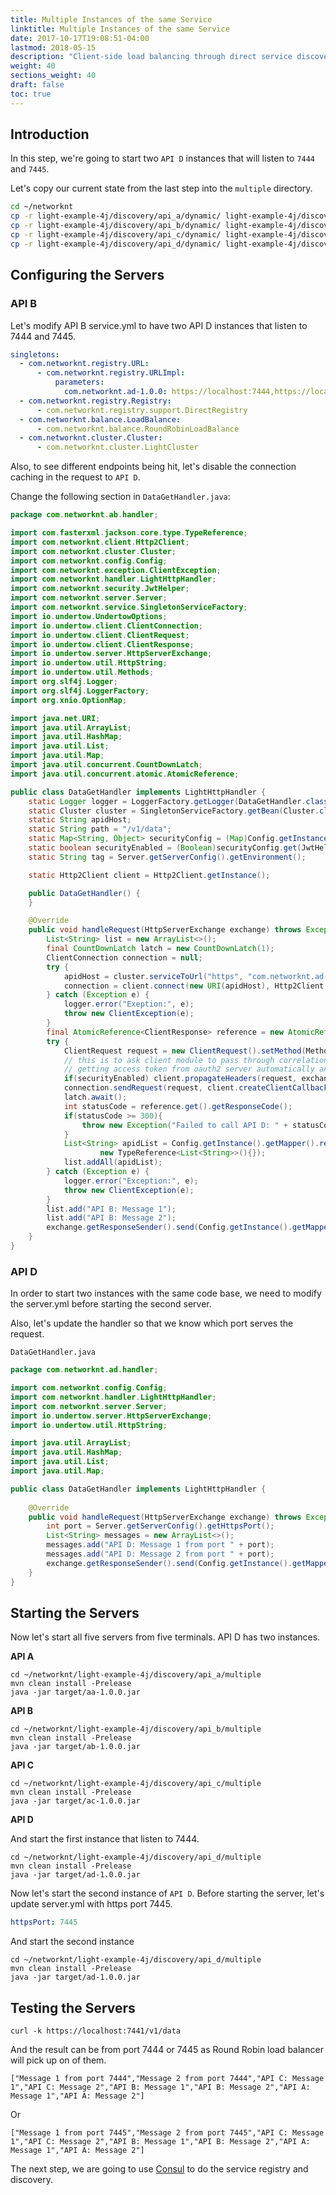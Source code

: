 ```yaml
---
title: Multiple Instances of the same Service
linktitle: Multiple Instances of the same Service
date: 2017-10-17T19:08:51-04:00
lastmod: 2018-05-15
description: "Client-side load balancing through direct service discovery using configuration with multiple instances."
weight: 40
sections_weight: 40
draft: false
toc: true
---
```


## Introduction

In this step, we're going to start two `API D` instances that will listen to `7444` and `7445`.

Let's copy our current state from the last step into the `multiple` directory.

```bash
cd ~/networknt
cp -r light-example-4j/discovery/api_a/dynamic/ light-example-4j/discovery/api_a/multiple
cp -r light-example-4j/discovery/api_b/dynamic/ light-example-4j/discovery/api_b/multiple
cp -r light-example-4j/discovery/api_c/dynamic/ light-example-4j/discovery/api_c/multiple
cp -r light-example-4j/discovery/api_d/dynamic/ light-example-4j/discovery/api_d/multiple
```

## Configuring the Servers
 
### API B 

Let's modify API B service.yml to have two API D instances that listen to 7444 and 7445.

```yaml
singletons:
  - com.networknt.registry.URL:
      - com.networknt.registry.URLImpl:
          parameters:
            com.networknt.ad-1.0.0: https://localhost:7444,https://localhost:7445
  - com.networknt.registry.Registry:
      - com.networknt.registry.support.DirectRegistry
  - com.networknt.balance.LoadBalance:
      - com.networknt.balance.RoundRobinLoadBalance
  - com.networknt.cluster.Cluster:
      - com.networknt.cluster.LightCluster
```

Also, to see different endpoints being hit, let's disable the connection caching in the request to `API D`.

Change the following section in `DataGetHandler.java`:

```java
package com.networknt.ab.handler;

import com.fasterxml.jackson.core.type.TypeReference;
import com.networknt.client.Http2Client;
import com.networknt.cluster.Cluster;
import com.networknt.config.Config;
import com.networknt.exception.ClientException;
import com.networknt.handler.LightHttpHandler;
import com.networknt.security.JwtHelper;
import com.networknt.server.Server;
import com.networknt.service.SingletonServiceFactory;
import io.undertow.UndertowOptions;
import io.undertow.client.ClientConnection;
import io.undertow.client.ClientRequest;
import io.undertow.client.ClientResponse;
import io.undertow.server.HttpServerExchange;
import io.undertow.util.HttpString;
import io.undertow.util.Methods;
import org.slf4j.Logger;
import org.slf4j.LoggerFactory;
import org.xnio.OptionMap;

import java.net.URI;
import java.util.ArrayList;
import java.util.HashMap;
import java.util.List;
import java.util.Map;
import java.util.concurrent.CountDownLatch;
import java.util.concurrent.atomic.AtomicReference;

public class DataGetHandler implements LightHttpHandler {
    static Logger logger = LoggerFactory.getLogger(DataGetHandler.class);
    static Cluster cluster = SingletonServiceFactory.getBean(Cluster.class);
    static String apidHost;
    static String path = "/v1/data";
    static Map<String, Object> securityConfig = (Map)Config.getInstance().getJsonMapConfig(JwtHelper.SECURITY_CONFIG);
    static boolean securityEnabled = (Boolean)securityConfig.get(JwtHelper.ENABLE_VERIFY_JWT);
    static String tag = Server.getServerConfig().getEnvironment();

    static Http2Client client = Http2Client.getInstance();

    public DataGetHandler() {
    }

    @Override
    public void handleRequest(HttpServerExchange exchange) throws Exception {
        List<String> list = new ArrayList<>();
        final CountDownLatch latch = new CountDownLatch(1);
        ClientConnection connection = null;
        try {
            apidHost = cluster.serviceToUrl("https", "com.networknt.ad-1.0.0", tag, null);
            connection = client.connect(new URI(apidHost), Http2Client.WORKER, Http2Client.SSL, Http2Client.BUFFER_POOL, OptionMap.create(UndertowOptions.ENABLE_HTTP2, true)).get();
        } catch (Exception e) {
            logger.error("Exeption:", e);
            throw new ClientException(e);
        }
        final AtomicReference<ClientResponse> reference = new AtomicReference<>();
        try {
            ClientRequest request = new ClientRequest().setMethod(Methods.GET).setPath(path);
            // this is to ask client module to pass through correlationId and traceabilityId as well as
            // getting access token from oauth2 server automatically and attatch authorization headers.
            if(securityEnabled) client.propagateHeaders(request, exchange);
            connection.sendRequest(request, client.createClientCallback(reference, latch));
            latch.await();
            int statusCode = reference.get().getResponseCode();
            if(statusCode >= 300){
                throw new Exception("Failed to call API D: " + statusCode);
            }
            List<String> apidList = Config.getInstance().getMapper().readValue(reference.get().getAttachment(Http2Client.RESPONSE_BODY),
                    new TypeReference<List<String>>(){});
            list.addAll(apidList);
        } catch (Exception e) {
            logger.error("Exception:", e);
            throw new ClientException(e);
        }
        list.add("API B: Message 1");
        list.add("API B: Message 2");
        exchange.getResponseSender().send(Config.getInstance().getMapper().writeValueAsString(list));
    }
}

```

### API D

In order to start two instances with the same code base, we need to modify the server.yml before starting the second server. 

Also, let's update the handler so that we know which port serves the request.

`DataGetHandler.java`

```java
package com.networknt.ad.handler;

import com.networknt.config.Config;
import com.networknt.handler.LightHttpHandler;
import com.networknt.server.Server;
import io.undertow.server.HttpServerExchange;
import io.undertow.util.HttpString;

import java.util.ArrayList;
import java.util.HashMap;
import java.util.List;
import java.util.Map;

public class DataGetHandler implements LightHttpHandler {
    
    @Override
    public void handleRequest(HttpServerExchange exchange) throws Exception {
        int port = Server.getServerConfig().getHttpsPort();
        List<String> messages = new ArrayList<>();
        messages.add("API D: Message 1 from port " + port);
        messages.add("API D: Message 2 from port " + port);
        exchange.getResponseSender().send(Config.getInstance().getMapper().writeValueAsString(messages));
    }
}

```

## Starting the Servers

Now let's start all five servers from five terminals. API D has two instances.

**API A**

```
cd ~/networknt/light-example-4j/discovery/api_a/multiple
mvn clean install -Prelease
java -jar target/aa-1.0.0.jar
```

**API B**

```
cd ~/networknt/light-example-4j/discovery/api_b/multiple
mvn clean install -Prelease
java -jar target/ab-1.0.0.jar
```

**API C**

```
cd ~/networknt/light-example-4j/discovery/api_c/multiple
mvn clean install -Prelease
java -jar target/ac-1.0.0.jar
```

**API D**


And start the first instance that listen to 7444.

```
cd ~/networknt/light-example-4j/discovery/api_d/multiple
mvn clean install -Prelease
java -jar target/ad-1.0.0.jar
```
 
Now let's start the second instance of `API D`. Before starting the server, let's update server.yml with https port 7445.

```yaml
httpsPort: 7445
```

And start the second instance

```
cd ~/networknt/light-example-4j/discovery/api_d/multiple
mvn clean install -Prelease
java -jar target/ad-1.0.0.jar
```

## Testing the Servers

```
curl -k https://localhost:7441/v1/data
```

And the result can be from port 7444 or 7445 as Round Robin load balancer will pick up on of them.

```
["Message 1 from port 7444","Message 2 from port 7444","API C: Message 1","API C: Message 2","API B: Message 1","API B: Message 2","API A: Message 1","API A: Message 2"]
```

Or

```
["Message 1 from port 7445","Message 2 from port 7445","API C: Message 1","API C: Message 2","API B: Message 1","API B: Message 2","API A: Message 1","API A: Message 2"]
```

The next step, we are going to use [Consul][] to do the service registry and discovery.

[Consul]: /tutorial/common/discovery/consul/